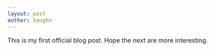 ```yaml
---
layout: post
author: Vaughn
---
```


This is my first official blog post. Hope the next are more interesting.
